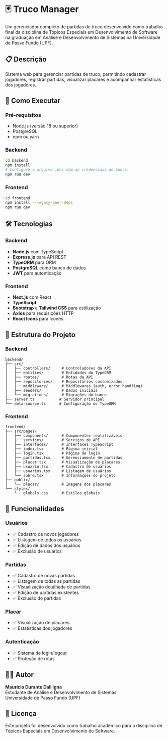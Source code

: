 # 🃏 Truco Manager

Um gerenciador completo de partidas de truco desenvolvido como trabalho final da disciplina de Tópicos Especiais em Desenvolvimento de Software na graduação em Análise e Desenvolvimento de Sistemas na Universidade de Passo Fundo (UPF).

## 📋 Descrição

Sistema web para gerenciar partidas de truco, permitindo cadastrar jogadores, registrar partidas, visualizar placares e acompanhar estatísticas dos jogadores.

## 🚀 Como Executar

### Pré-requisitos

- Node.js (versão 18 ou superior)
- PostgreSQL
- npm ou yarn

### Backend

```bash
cd backend
npm install
# Configure o arquivo .env com as credenciais do banco
npm run dev
```

### Frontend

```bash
cd frontend
npm install --legacy-peer-deps
npm run dev
```

## 🛠️ Tecnologias

### Backend

- **Node.js** com TypeScript
- **Express.js** para API REST
- **TypeORM** para ORM
- **PostgreSQL** como banco de dados
- **JWT** para autenticação

### Frontend

- **Next.js** com React
- **TypeScript**
- **Bootstrap** e **Tailwind CSS** para estilização
- **Axios** para requisições HTTP
- **React Icons** para ícones

## 📁 Estrutura do Projeto

### Backend

```
backend/
├── src/
│   ├── controllers/     # Controladores da API
│   ├── entities/        # Entidades do TypeORM
│   ├── routes/          # Rotas da API
│   ├── repositories/    # Repositórios customizados
│   ├── middleware/      # Middlewares (auth, error handling)
│   ├── seeders/         # Dados iniciais
│   └── migrations/      # Migrações do banco
├── server.ts           # Servidor principal
└── data-source.ts      # Configuração do TypeORM
```

### Frontend

```
frontend/
├── src/pages/
│   ├── components/      # Componentes reutilizáveis
│   ├── services/        # Serviços de API
│   ├── interfaces/      # Interfaces TypeScript
│   ├── index.tsx        # Página inicial
│   ├── login.tsx        # Página de login
│   ├── partidas.tsx     # Gerenciamento de partidas
│   ├── placar.tsx       # Visualização de placares
│   ├── usuario.tsx      # Cadastro de usuários
│   ├── usuarios.tsx     # Listagem de usuários
│   └── sobre.tsx        # Informações do projeto
├── public/
│   └── placar/          # Imagens dos placares
└── styles/
    └── globals.css      # Estilos globais
```

## 🎯 Funcionalidades

### Usuários

- ✅ Cadastro de novos jogadores
- ✅ Listagem de todos os usuários
- ✅ Edição de dados dos usuários
- ✅ Exclusão de usuários

### Partidas

- ✅ Cadastro de novas partidas
- ✅ Listagem de todas as partidas
- ✅ Visualização detalhada de partidas
- ✅ Edição de partidas existentes
- ✅ Exclusão de partidas

### Placar

- ✅ Visualização de placares
- ✅ Estatísticas dos jogadores

### Autenticação

- ✅ Sistema de login/logout
- ✅ Proteção de rotas

## 👨‍💻 Autor

**Mauricio Durante Dall Igna**  
Estudante de Análise e Desenvolvimento de Sistemas  
Universidade de Passo Fundo (UPF)

## 📝 Licença

Este projeto foi desenvolvido como trabalho acadêmico para a disciplina de Tópicos Especiais em Desenvolvimento de Software.
